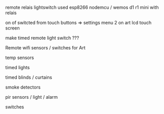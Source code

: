 remote relais lightswitch used esp8266 nodemcu / wemos d1 r1 mini with relais

on of switcted from touch buttons => settings menu 2 on art lcd touch screen

make timed remote light switch ???





Remote wifi sensors / switches for Art

temp sensors

timed lights

timed blinds / curtains

smoke detectors

pir sensors / light / alarm

switches
